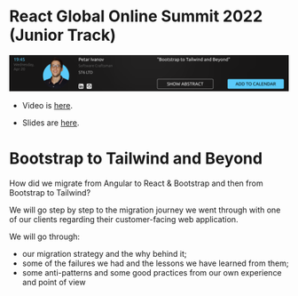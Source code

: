 # React Global Online Summit 2022 (Junior Track)

![](img-from-website.png)

- Video is [here](https://www.youtube.com/watch?v=u4QTr56t7iM&t=24633s&ab_channel=GeekleOfficial).

- Slides are [here](https://docs.google.com/presentation/d/1_HCLbWqEDGk4_maeQ7KwwnuSQZ3-v0vVbqn0TRQeLh8/edit).

# Bootstrap to Tailwind and Beyond

How did we migrate from Angular to React & Bootstrap and then from Bootstrap to Tailwind?

We will go step by step to the migration journey we went through with one of our clients regarding their customer-facing web application.

We will go through:

- our migration strategy and the why behind it;
- some of the failures we had and the lessons we have learned from them;
- some anti-patterns and some good practices from our own experience and point of view
